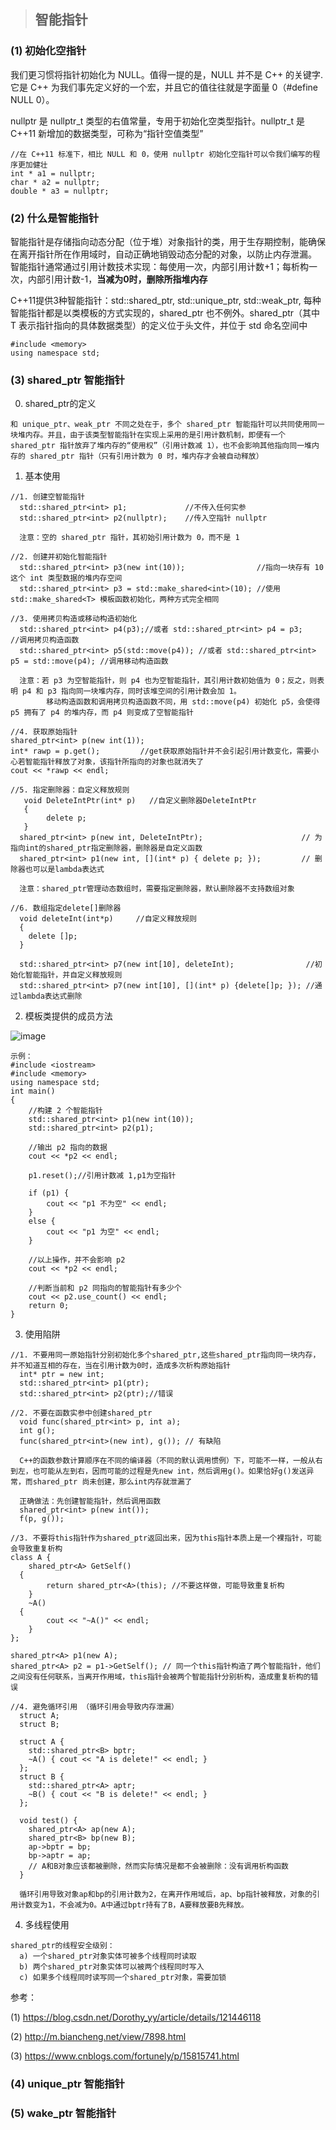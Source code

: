 > ## 智能指针

### (1) 初始化空指针

  我们更习惯将指针初始化为 NULL。值得一提的是，NULL 并不是 C++ 的关键字.它是 C++ 为我们事先定义好的一个宏，并且它的值往往就是字面量 0（#define NULL 0）。
  
  nullptr 是 nullptr_t 类型的右值常量，专用于初始化空类型指针。nullptr_t 是 C++11 新增加的数据类型，可称为“指针空值类型”

```
//在 C++11 标准下，相比 NULL 和 0，使用 nullptr 初始化空指针可以令我们编写的程序更加健壮
int * a1 = nullptr;
char * a2 = nullptr;
double * a3 = nullptr;
```

### (2) 什么是智能指针

  智能指针是存储指向动态分配（位于堆）对象指针的类，用于生存期控制，能确保在离开指针所在作用域时，自动正确地销毁动态分配的对象，以防止内存泄漏。
智能指针通常通过引用计数技术实现：每使用一次，内部引用计数+1；每析构一次，内部引用计数-1，**当减为0时，删除所指堆内存**

  C++11提供3种智能指针：std::shared_ptr, std::unique_ptr, std::weak_ptr, 每种智能指针都是以类模板的方式实现的，shared_ptr 也不例外。shared_ptr<T>（其中 T 表示指针指向的具体数据类型）的定义位于<memory>头文件，并位于 std 命名空间中

```
#include <memory>
using namespace std;
```

### (3) shared_ptr 智能指针

  0) shared_ptr的定义
	
	和 unique_ptr、weak_ptr 不同之处在于，多个 shared_ptr 智能指针可以共同使用同一块堆内存。并且，由于该类型智能指针在实现上采用的是引用计数机制，即便有一个 shared_ptr 指针放弃了堆内存的“使用权”（引用计数减 1），也不会影响其他指向同一堆内存的 shared_ptr 指针（只有引用计数为 0 时，堆内存才会被自动释放）
	
  1) 基本使用
  
```  
//1. 创建空智能指针
  std::shared_ptr<int> p1;             //不传入任何实参
  std::shared_ptr<int> p2(nullptr);    //传入空指针 nullptr
 
  注意：空的 shared_ptr 指针，其初始引用计数为 0，而不是 1 

//2. 创建并初始化智能指针
  std::shared_ptr<int> p3(new int(10));                //指向一块存有 10 这个 int 类型数据的堆内存空间
  std::shared_ptr<int> p3 = std::make_shared<int>(10); //使用 std::make_shared<T> 模板函数初始化，两种方式完全相同
  
//3. 使用拷贝构造或移动构造初始化
  std::shared_ptr<int> p4(p3);//或者 std::shared_ptr<int> p4 = p3;                        //调用拷贝构造函数
  std::shared_ptr<int> p5(std::move(p4)); //或者 std::shared_ptr<int> p5 = std::move(p4); //调用移动构造函数
  
  注意：若 p3 为空智能指针，则 p4 也为空智能指针，其引用计数初始值为 0；反之，则表明 p4 和 p3 指向同一块堆内存，同时该堆空间的引用计数会加 1。
        移动构造函数和调用拷贝构造函数不同，用 std::move(p4) 初始化 p5，会使得 p5 拥有了 p4 的堆内存，而 p4 则变成了空智能指针
  
//4. 获取原始指针
shared_ptr<int> p(new int(1));
int* rawp = p.get();         //get获取原始指针并不会引起引用计数变化，需要小心若智能指针释放了对象，该指针所指向的对象也就消失了
cout << *rawp << endl;
  
//5. 指定删除器：自定义释放规则
   void DeleteIntPtr(int* p)   //自定义删除器DeleteIntPtr
   {
	    delete p;
   }
  shared_ptr<int> p(new int, DeleteIntPtr);                      // 为指向int的shared_ptr指定删除器，删除器是自定义函数
  shared_ptr<int> p1(new int, [](int* p) { delete p; });         // 删除器也可以是lambda表达式
  
  注意：shared_ptr管理动态数组时，需要指定删除器，默认删除器不支持数组对象
  
//6. 数组指定delete[]删除器
  void deleteInt(int*p)     //自定义释放规则
  {
    delete []p;
  }

  std::shared_ptr<int> p7(new int[10], deleteInt);                //初始化智能指针，并自定义释放规则
  std::shared_ptr<int> p7(new int[10], [](int* p) {delete[]p; }); //通过lambda表达式删除

``` 

  2) 模板类提供的成员方法

  ![image](https://user-images.githubusercontent.com/42632290/167294273-c3fa4597-c03f-483c-b81b-6d489d3cfd30.png)
 
```
示例：
#include <iostream>
#include <memory>
using namespace std;
int main()
{
    //构建 2 个智能指针
    std::shared_ptr<int> p1(new int(10));
    std::shared_ptr<int> p2(p1);
  
    //输出 p2 指向的数据
    cout << *p2 << endl;
  
    p1.reset();//引用计数减 1,p1为空指针
  
    if (p1) {
        cout << "p1 不为空" << endl;
    }
    else {
        cout << "p1 为空" << endl;
    }
  
    //以上操作，并不会影响 p2
    cout << *p2 << endl;
  
    //判断当前和 p2 同指向的智能指针有多少个
    cout << p2.use_count() << endl;
    return 0;
}
```
  
  3) 使用陷阱

```
//1. 不要用同一原始指针分别初始化多个shared_ptr,这些shared_ptr指向同一块内存，并不知道互相的存在，当在引用计数为0时，造成多次析构原始指针
  int* ptr = new int;
  std::shared_ptr<int> p1(ptr);
  std::shared_ptr<int> p2(ptr);//错误
  
//2. 不要在函数实参中创建shared_ptr
  void func(shared_ptr<int> p, int a);
  int g();
  func(shared_ptr<int>(new int), g()); // 有缺陷
  
  C++的函数参数计算顺序在不同的编译器（不同的默认调用惯例）下，可能不一样，一般从右到左，也可能从左到右，因而可能的过程是先new int，然后调用g()。如果恰好g()发送异常，而shared_ptr 尚未创建，那么int内存就泄漏了
  
  正确做法：先创建智能指针，然后调用函数
  shared_ptr<int> p(new int());
  f(p, g());

//3. 不要将this指针作为shared_ptr返回出来，因为this指针本质上是一个裸指针，可能会导致重复析构
class A {
	shared_ptr<A> GetSelf() 
  {
		return shared_ptr<A>(this); //不要这样做，可能导致重复析构
	}
	~A() 
  {
		cout << "~A()" << endl;
	}
};

shared_ptr<A> p1(new A);
shared_ptr<A> p2 = p1->GetSelf(); // 同一个this指针构造了两个智能指针，他们之间没有任何联系，当离开作用域，this指针会被两个智能指针分别析构，造成重复析构的错误
  
//4. 避免循环引用 （循环引用会导致内存泄漏）
  struct A;
  struct B;

  struct A {
    std::shared_ptr<B> bptr;
    ~A() { cout << "A is delete!" << endl; }
  };
  struct B {
    std::shared_ptr<A> aptr;
    ~B() { cout << "B is delete!" << endl; }
  };

  void test() {
    shared_ptr<A> ap(new A);
    shared_ptr<B> bp(new B);
    ap->bptr = bp;
    bp->aptr = ap;
    // A和B对象应该都被删除，然而实际情况是都不会被删除：没有调用析构函数
  }
  
  循环引用导致对象ap和bp的引用计数为2，在离开作用域后，ap、bp指针被释放，对象的引用计数变为1，不会减为0。A中通过bptr持有了B，A要释放要B先释放。

```
  
  4) 多线程使用
 
```
shared_ptr的线程安全级别：
  a) 一个shared_ptr对象实体可被多个线程同时读取
  b) 两个shared_ptr对象实体可以被两个线程同时写入
  c) 如果多个线程同时读写同一个shared_ptr对象，需要加锁
```

参考：
  
(1) https://blog.csdn.net/Dorothy_yy/article/details/121446118
  
(2) http://m.biancheng.net/view/7898.html
  
(3) https://www.cnblogs.com/fortunely/p/15815741.html
  
### (4) unique_ptr 智能指针


### (5) wake_ptr 智能指针




